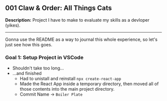 ## 001 Claw & Order: All Things Cats 
**Description:** Project I have to make to evaluate my skills as a devloper (yikes).
<hr>
Gonna use the README as a way to journal this whole experience, so let's just see how this goes.

### Goal 1: Setup Project in VSCode
- Shouldn't take too long...
- ...and finished
  - Had to unistall and reinstall `npx create-react-app`
  - Made the React App inside a temporary directory, then moved all of those contents into the main project directory.
  - Commit Name -> `Boiler Plate`


